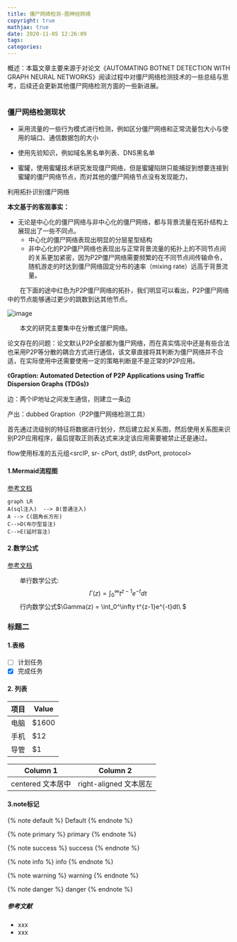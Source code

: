 ```yaml
---
title: 僵尸网络检测-图神经网络
copyright: true
mathjax: true
date: 2020-11-05 12:26:09
tags:
categories:
---
```


概述：本篇文章主要来源于对论文《AUTOMATING BOTNET DETECTION WITH GRAPH NEURAL NETWORKS》阅读过程中对僵尸网络检测技术的一些总结与思考，后续还会更新其他僵尸网络检测方面的一些新进展。

![]()

<!--more-->

### 僵尸网络检测现状

- 采用流量的一些行为模式进行检测，例如区分僵尸网络和正常流量包大小与使用的端口、通信数据包的大小

- 使用先验知识，例如域名黑名单列表、DNS黑名单

- 蜜罐，使用蜜罐技术研究发现僵尸网络，但是蜜罐陷阱只能捕捉到想要连接到蜜罐的僵尸网络节点，而对其他的僵尸网络节点没有发现能力，

利用拓扑识别僵尸网络



**本文基于的客观事实：**

- 无论是中心化的僵尸网络与非中心化的僵尸网络，都与背景流量在拓扑结构上展现出了一些不同点。
  - 中心化的僵尸网络表现出明显的分层星型结构
  - 非中心化的P2P僵尸网络也表现出与正常背景流量的拓扑上的不同节点间的关系更加紧密，因为P2P僵尸网络需要频繁的在不同节点间传输命令，随机游走的时达到僵尸网络固定分布的速率（mixing rate）远高于背景流量。

&emsp;&emsp;在下面的途中红色为P2P僵尸网络的拓扑，我们明显可以看出，P2P僵尸网络中的节点能够通过更少的跳数到达其他节点。

![image](https://raw.githubusercontent.com/AnchoretY/images/master/blog/image.u8y520eo5r.png)

&emsp;&emsp;本文的研究主要集中在分散式僵尸网络。



论文存在的问题：论文默认P2P全部都为僵尸网络，而在真实情况中还是有些合法也采用P2P等分散的耦合方式进行通信，该文章直接将其判断为僵尸网络并不合适，在实际使用中还需要使用一定的策略判断是不是正常的P2P应用。









《**Graption: Automated Detection of P2P Applications using Traffic Dispersion Graphs (TDGs)**》

边：两个IP地址之间发生通信，则建立一条边

产出：dubbed Graption（P2P僵尸网络检测工具）

首先通过流级别的特征将数据进行划分，然后建立起关系图，然后使用关系图来识别P2P应用程序，最后提取正则表达式来决定该应用需要被禁止还是通过。

flow使用标准的五元组<srcIP, sr- cPort, dstIP, dstPort, protocol>

#### 1.Mermaid流程图

[参考文档](https://mermaidjs.github.io/#/flowchart?id=graph)

~~~mermaid
graph LR
A(sql注入)  --> B(普通注入)
A --> C(圆角长方形)
C-->D(布尔型盲注)
C-->E(延时盲注)
~~~

#### 2.数学公式

[参考文档](https://khan.github.io/KaTeX/)

&emsp;&emsp;单行数学公式:
$$
\Gamma(z) = \int_0^\infty t^{z-1}e^{-t}dt\
$$
&emsp;&emsp;行内数学公式$\Gamma(z) = \int_0^\infty t^{z-1}e^{-t}dt\ $
					
				
			

### 标题二

#### 1.表格



- [ ] 计划任务
- [x] 完成任务

#### 2. 列表

| 项目 | Value |
| ---- | ----- |
| 电脑 | $1600 |
| 手机 | $12   |
| 导管 | $1    |

|     Column 1      |               Column 2 |
| :---------------: | --------------------- |
| centered 文本居中 | right-aligned 文本居左 |



#### 3.note标记

{% note  default %}
Default
{% endnote %}

{% note  primary %}
primary
{% endnote %}

{% note  success %}
success
{% endnote %}

{% note  info %}
info
{% endnote %}

{% note  warning %}
warning
{% endnote %}

{% note  danger %}
danger
{% endnote %}





##### 参考文献

- xxx
- xxx